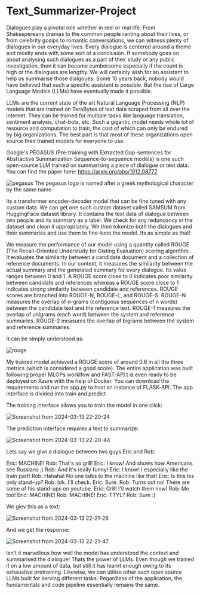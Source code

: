 # Text_Summarizer-Project

Dialogues play a pivotal role whether in reel or real life. From Shakespereans dramas to the common people ranting about their lives, or from celebrity gosips to romantic conversations, we can witness plenty of dialogues in our everyday lives. Every dialogue is centered around a theme and mostly ends with some sort of a conclusion. If somebody goes on about analysing such dialogues as a part of their study or any public investigation, then it can become cumbersome especially if the count is high or the dialogues are lengthy. We will certainly wish for an assistant to help us summarise those dialgoues. Some 10 years back, nobody would have believed that such a specific assistant is possible. But the rise of Large Language Models (LLMs) have eventually made it possible. 

LLMs are the current state of the art Natural Language Processing (NLP) models that are trained on TeraBytes of text data scraped from all over the internet. They can be trained for multiple tasks like language translation, sentiment analysis, chat-bots, etc. Such a gigantic model needs whole lot of resource and computation to train, the cost of which can only be endured by big organizations. The best part is that most of these organizations open source their trained models for everyone to use. 

Google's PEGASUS (Pre-training with Extracted Gap-sentences for Abstractive Summarization Sequence-to-sequence models) is one such open-source LLM trained on summarising a piece of dialogue or text data. You can find the paper here: https://arxiv.org/abs/1912.08777

![pegasus](https://github.com/shazam37/Text_Summarizer-Project/assets/119686545/22886b1d-7862-429e-83c7-f94e0ca4b0a7)
The pegasus logo is named after a greek mythological character by the same name

Its a transformer encoder-decoder model that can be fine tuned with any custom data. We can get one such custom dataset called SAMSUM from HuggingFace dataset library. It contains the text data of dialogue between two people and its summary as a label. We check for any redundancy in the dataset and clean it appropriately. We then tokenize both the dialogues and their summaries and use them to fine-tune the model. Its as simple as that!

We measure the performance of our model using a quantity called ROUGE (The Recall-Oriented Understudy for Gisting Evaluation) scoring algorithm. It evaluates the similarity between a candidate document and a collection of reference documents. In our context, it measures the similarity between the actual summary and the generated summary for every dialogue. Its value ranges between 0 and 1. A ROUGE score close to 0 indicates poor similarity between candidate and references whereas a ROUGE score close to 1 indicates strong similarity between candidate and references. ROUGE scores are branched into ROUGE-N, ROUGE-L, and ROUGE-S. ROUGE-N measures the overlap of n-grams (contiguous sequences of n words) between the candidate text and the reference text. ROUGE-1 measures the overlap of unigrams (each word) between the system and reference summaries. ROUGE-2 measures the overlap of bigrams between the system and reference summaries. 

It can be simply understood as:

![rouge](https://github.com/shazam37/Text_Summarizer-Project/assets/119686545/90d5885b-a341-460b-aeb2-e92fb56ae697)

My trained model achieved a ROUGE score of around 0.6 in all the three metrics (which is considered a good score). The entire application was built following proper MLOPs worklfow and FAST-API.t is even ready to be deployed on Azure with the help of Docker. You can download the requirements and run the app.py to host an instance of FLASK-API. The app interface is divided into train and predict

The training interface allows you to train the model in one click: 

![Screenshot from 2024-03-13 22-20-24](https://github.com/shazam37/Text_Summarizer-Project/assets/119686545/d196a4a1-34b9-4b06-b056-22f431334dfe)

The prediction interface requires a text to summarize:

![Screenshot from 2024-03-13 22-20-44](https://github.com/shazam37/Text_Summarizer-Project/assets/119686545/317b9a87-a383-4428-844f-524bd6e12eec)

Lets say we give a dialogue between two guys Eric and Rob:

Eric: MACHINE! 
Rob: That's so gr8!
Eric: I know! And shows how Americans see Russians ;) 
Rob: And it's really funny!
Eric: I know! I especially like the train part!
Rob: Hahaha! No one talks to the machine like that!
Eric: Is this his only stand-up? 
Rob: Idk. I'll check.
Eric: Sure.
Rob: Turns out no! There are some of his stand-ups on youtube.
Eric: Gr8! I'll watch them now!
Rob: Me too! 
Eric: MACHINE!
Rob: MACHINE!
Eric: TTYL?
Rob: Sure :)

We giev this as a text:

![Screenshot from 2024-03-13 22-21-26](https://github.com/shazam37/Text_Summarizer-Project/assets/119686545/cb4152f6-7171-41ca-903b-0a308e71f7b1)

And we get the response:

![Screenshot from 2024-03-13 22-21-47](https://github.com/shazam37/Text_Summarizer-Project/assets/119686545/33d1e830-e52b-4cbe-9de9-902a0e2dc67e)

Isn't it marvellous how well the model has understood the context and summarised the dialogue! Thats the power of LLMs. Even though we trained it on a low amount of data, but still it has learnt enough owing to its exhaustive pretraining. Likewise, we can utilise other such open source LLMs built for serving different tasks. Regardless of the application, the fundamentals and code pipeline essentially remains the same.





